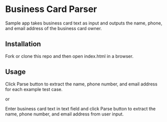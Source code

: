 # Business Card Parser

Sample app takes business card text as input and outputs the name, phone, and email address of the business card owner.

## Installation

Fork or clone this repo and then open index.html in a browser.

## Usage

Click Parse button to extract the name, phone number, and email address for each example test case.

or

Enter business card text in text field and click Parse button to extract the name, phone number, and email address from user input.
